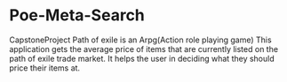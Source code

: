 # Poe-Meta-Search
CapstoneProject
Path of exile is an Arpg(Action role playing game)
This application gets the average price of items that are currently listed on the path of exile trade market. It helps the user in deciding what they should price their items at.
